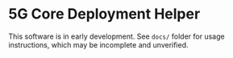 # 5G Core Deployment Helper

This software is in early development.
See `docs/` folder for usage instructions, which may be incomplete and unverified.

